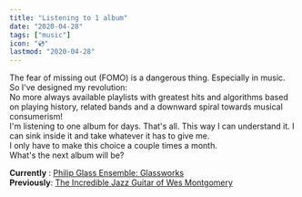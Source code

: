```yaml
---
title: "Listening to 1 album"
date: "2020-04-28"
tags: ["music"]
icon: "💿"
lastmod: "2020-04-28"
---
```


The fear of missing out (FOMO) is a dangerous thing. Especially in music. So I've designed my revolution:  
No more always available playlists with greatest hits and algorithms based on playing history, related bands and a downward spiral towards musical consumerism!  
I'm listening to one album for days. That's all. This way I can understand it. I can sink inside it and take whatever it has to give me.  
I only have to make this choice a couple times a month.  
What's the next album will be?

**Currently** : [Philip Glass Ensemble: Glassworks](https://open.spotify.com/album/1My9AZY0XBwVwwy1DDVSQS)  
**Previously**: [The Incredible Jazz Guitar of Wes Montgomery](https://open.spotify.com/album/79403QOWKAE6yeARM4Hjzw)

